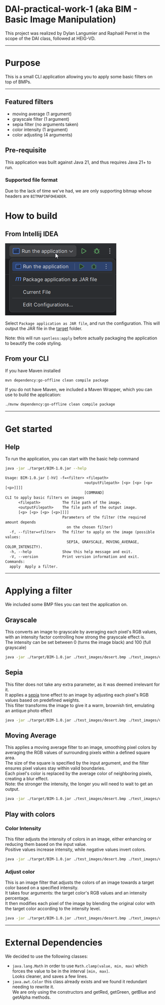 [package]: readme/package_as_jar.png

# DAI-practical-work-1 (aka BIM - Basic Image Manipulation)
This project was realized by Dylan Langumier and Raphaël Perret in the scope of the DAI class, followed at HEIG-VD.

---
# Purpose
This is a small CLI application allowing you to apply some basic filters on top of BMPs.

---
## Featured filters
- moving average (1 argument)
- grayscale filter (1 argument)
- sepia filter (no arguments taken)
- color intensity (1 argument)
- color adjusting (4 arguments)

## Pre-requisite
This application was built against Java 21, and thus requires Java 21+ to run.

### Supported file format
Due to the lack of time we've had, we are only supporting bitmap whose headers are `BITMAPINFOHEADER`.

# How to build
## From Intellij IDEA
![img][package]

Select `Package application as JAR file`, and run the configuration. This will output the JAR file in the [target](./target) folder.

Note: this will run `spotless:apply` before actually packaging the application to beautify the code styling.

## From your CLI

If you have Maven installed
```bash
mvn dependency:go-offline clean compile package
```

If you do not have Maven, we included a Maven Wrapper, which you can use to build the application:
```bash
./mvnw dependency:go-offline clean compile package
```
--- 
# Get started
## Help
To run the application, you can start with the basic help command
```bash
java -jar ./target/BIM-1.0.jar --help
```
```
Usage: BIM-1.0.jar [-hV] -f=<filter> <filepath>
                                    <outputFilepath> [<p> [<p> [<p> [<p>]]]]
                                    [COMMAND]
CLI to apply basic filters on images
      <filepath>          The file path of the image.
      <outputFilepath>    The file path of the output image.
      [<p> [<p> [<p> [<p>]]]]
                          Parameters of the filter (the required amount depends
                            on the chosen filter)
  -f, --filter=<filter>   The filter to apply on the image (possible values:
                            SEPIA, GRAYSCALE, MOVING_AVERAGE, COLOR_INTENSITY).
  -h, --help              Show this help message and exit.
  -V, --version           Print version information and exit.
Commands:
  apply  Apply a filter.
```
--- 
# Applying a filter
We included some BMP files you can test the application on.

## Grayscale
This converts an image to grayscale by averaging each pixel's RGB values, with an intensity factor controlling how strong the grayscale effect is.  
The intensity can be set between 0 (turns the image black) and 100 (full grayscale)
```bash
java -jar ./target/BIM-1.0.jar ./test_images/desert.bmp ./test_images/desert-gray.bmp -f grayscale <intensity> apply
```
## Sepia
This filter does not take any extra parameter, as it was deemed irrelevant for it.  
It applies a [sepia](https://en.wikipedia.org/wiki/Sepia_(color)) tone effect to an image by adjusting each pixel's RGB values based on predefined weights.  
This filter transforms the image to give it a warm, brownish tint, emulating an antique photo effect

```bash
java -jar ./target/BIM-1.0.jar ./test_images/desert.bmp ./test_images/desert-sepia.bmp -f sepia apply
```

## Moving Average
This applies a moving average filter to an image, smoothing pixel colors by averaging the RGB values of surrounding pixels within a defined square area.  
The size of the square is specified by the input argument, and the filter ensures pixel values stay within valid boundaries.  
Each pixel's color is replaced by the average color of neighboring pixels, creating a blur effect.  
Note: the stronger the intensity, the longer you will need to wait to get an output.

```bash
java -jar ./target/BIM-1.0.jar ./test_images/desert.bmp ./test_images/desert-mv_avg.bmp -f moving_average <intensity> apply
```

## Play with colors
### Color Intensity
This filter adjusts the intensity of colors in an image, either enhancing or reducing them based on the input value.  
Positive values increase intensity, while negative values invert colors.
```bash
java -jar ./target/BIM-1.0.jar ./test_images/desert.bmp ./test_images/desert-color.bmp -f color_intensity <intensity> apply
```

### Adjust color
This is an image filter that adjusts the colors of an image towards a target color based on a specified intensity.  
It takes four arguments: the target color's RGB values and an intensity percentage.  
It then modifies each pixel of the image by blending the original color with the target color according to the intensity level.
```bash
java -jar ./target/BIM-1.0.jar ./test_images/desert.bmp ./test_images/desert-adjusted.bmp -f adjust_color <r> <g> <b> <intesity> apply
```
--- 
# External Dependencies
We decided to use the following classes:
- `java.lang.Math` in order to use `Math.clamp(value, min, max)` which forces the value to be in the interval `[min, max]`.  
Looks cleaner, and saves a few lines.
- `java.awt.Color` this class already exists and we found it redundant needing to rewrite it.  
We are only using the constructors and getRed, getGreen, getBlue and getAlpha methods. 
